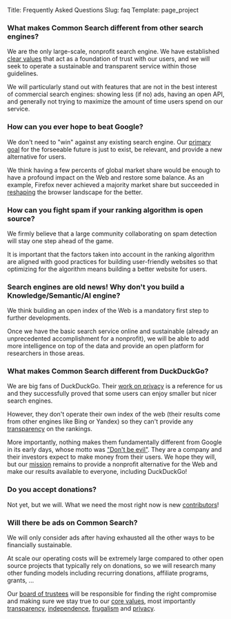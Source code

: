 Title: Frequently Asked Questions
Slug: faq
Template: page_project


### What makes Common Search different from other search engines?

We are the only large-scale, nonprofit search engine. We have established [clear values](/values) that act as a foundation of trust with our users, and we will seek to operate a sustainable and transparent service within those guidelines.

We will particularly stand out with features that are not in the best interest of commercial search engines: showing less (if no) ads, having an open API, and generally not trying to maximize the amount of time users spend on our service.



### How can you ever hope to beat Google?

We don't need to "win" against any existing search engine. Our [primary goal](/mission) for the forseeable future is just to exist, be relevant, and provide a new alternative for users.

We think having a few percents of global market share would be enough to have a profound impact on the Web and restore some balance. As an example, Firefox never achieved a majority market share but succeeded in [reshaping](https://en.wikipedia.org/wiki/Browser_wars#Second_browser_war) the browser landscape for the better.



### How can you fight spam if your ranking algorithm is open source?

We firmly believe that a large community collaborating on spam detection will stay one step ahead of the game.

It is important that the factors taken into account in the ranking algorithm are aligned with good practices for building user-friendly websites so that optimizing for the algorithm means building a better website for users.



### Search engines are old news! Why don't you build a Knowledge/Semantic/AI engine?

We think building an open index of the Web is a mandatory first step to further developments.

Once we have the basic search service online and sustainable (already an unprecedented accomplishment for a nonprofit), we will be able to add more intelligence on top of the data and provide an open platform for researchers in those areas.



### What makes Common Search different from DuckDuckGo?

We are big fans of DuckDuckGo. Their [work on privacy](https://duckduckgo.com/privacy) is a reference for us and they successfully proved that some users can enjoy smaller but nicer search engines.

However, they don't operate their own index of the web (their results come from other engines like Bing or Yandex) so they can't provide any [transparency](/values#transparency) on the rankings.

More importantly, nothing makes them fundamentally different from Google in its early days, whose motto was ["Don't be evil"](https://en.wikipedia.org/wiki/Don%27t_be_evil). They are a company and their investors expect to make money from their users. We hope they will, but our [mission](/mission) remains to provide a nonprofit alternative for the Web and make our results available to everyone, including DuckDuckGo!



### Do you accept donations?

Not yet, but we will. What we need the most right now is new [contributors](/contributing)!



### Will there be ads on Common Search?

We will only consider ads after having exhausted all the other ways to be financially sustainable.

At scale our operating costs will be extremely large compared to other open source projects that typically rely on donations, so we will research many other funding models including recurring donations, affiliate programs, grants, ...

Our [board of trustees](/governance) will be responsible for finding the right compromise and making sure we stay true to our [core values](/values), most importantly [transparency](/values#transparency), [independence](/values#independence), [frugalism](/values#frugalism) and [privacy](/values#privacy).
